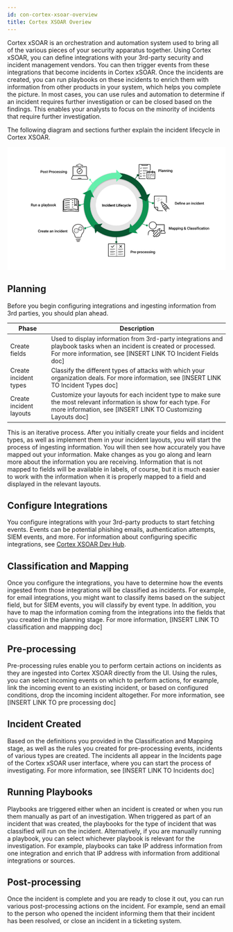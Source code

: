 ```yaml
---
id: con-cortex-xsoar-overview
title: Cortex XSOAR Overiew
---
```

Cortex xSOAR is an orchestration and automation system used to bring all of the various pieces of your security apparatus together. Using Cortex xSOAR, you can define integrations with your 3rd-party security and incident management vendors. You can then trigger events from these integrations that become incidents in Cortex xSOAR. Once the incidents are created, you can run playbooks on these incidents to enrich them with information from other products in your system, which helps you complete the picture. In most cases, you can use rules and automation to determine if an incident requires further investigation or can be closed based on the findings. This enables your analysts to focus on the minority of incidents that require further investigation. 

The following diagram and sections further explain the incident lifecycle in Cortex XSOAR.

![Incident Lifecycle](../doc_imgs/concepts/Incident_Lifecycle.png "Incident Lifecycle")

## Planning
Before you begin configuring integrations and ingesting information from 3rd parties, you should plan ahead. 

| Phase | Description | 
| ------ | ------ |
| Create fields | Used to display information from 3rd-party integrations and playbook tasks when an incident is created or processed. For more information, see [INSERT LINK TO Incident Fields doc]|
| Create incident types | Classify the different types of attacks with which your organization deals. For more information, see [INSERT LINK TO Incident Types doc] |
| Create incident layouts | Customize your layouts for each incident type to make sure the most relevant information is show for each type. For more information, see [INSERT LINK TO Customizing Layouts doc] |


This is an iterative process. After you initially create your fields and incident types, as well as implement them in your incident layouts, you will start the process of ingesting information. You will then see how accurately you have mapped out your information. Make changes as you go along and learn more about the information you are receiving. Information that is not mapped to fields will be available in labels, of course, but it is much easier to work with the information when it is properly mapped to a field and displayed in the relevant layouts.

## Configure Integrations
You configure integrations with your 3rd-party products to start fetching events. Events can be potential phishing emails, authentication attempts, SIEM events, and more. For information about configuring specific integrations, see [Cortex XSOAR Dev Hub](https://xsoar.pan.dev/).

## Classification and Mapping
Once you configure the integrations, you have to determine how the events ingested from those integrations will be classified as incidents. For example, for email integrations, you might want to classify items based on the subject field, but for SIEM events, you will classify by event type. In addition, you have to map the information coming from the integrations into the fields that you created in the planning stage. For more information, [INSERT LINK TO classification and mappping doc]

## Pre-processing
Pre-processing rules enable you to perform certain actions on incidents as they are ingested into Cortex XSOAR directly from the UI. Using the rules, you can select incoming events on which to perform actions, for example, link the incoming event to an existing incident, or based on configured conditions, drop the incoming incident altogether. For more information, see [INSERT LINK TO pre processing doc]

## Incident Created
Based on the definitions you provided in the Classification and Mapping stage, as well as the rules you created for pre-processing events, incidents of various types are created. The incidents all appear in the Incidents page of the Cortex xSOAR user interface, where you can start the process of investigating. For more information, see [INSERT LINK TO Incidents doc]

## Running Playbooks
Playbooks are triggered either when an incident is created or when you run them manually as part of an investigation. When triggered as part of an incident that was created, the playbooks for the type of incident that was classified will run on the incident. Alternatively, if you are manually running a playbook, you can select whichever playbook is relevant for the investigation. For example, playbooks can take IP address information from one integration and enrich that IP address with information from additional integrations or sources. 

## Post-processing
Once the incident is complete and you are ready to close it out, you can run various post-processing actions on the incident. For example, send an email to the person who opened the incident informing them that their incident has been resolved, or close an incident in a ticketing system.
